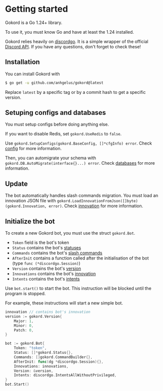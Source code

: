 # Getting started

Gokord is a Go 1.24+ library.

To use it, you must know Go and have at least the 1.24 installed.

Gokord relies heavily on [discordgo](https://github.com/bwmarrin/discordgo).
It is a simple wrapper of the official [Discord API](https://discord.com/developers/docs/).
If you have any questions, don't forget to check these!

## Installation

You can install Gokord with
```bash
$ go get -u github.com/anhgelus/gokord@latest
```

Replace `latest` by a specific tag or by a commit hash to get a specific version.

## Setuping configs and databases

You must setup configs before doing anything else.

If you want to disable Redis, set `gokord.UseRedis` to `false`.

Use `gokord.SetupConfigs(gokord.BaseConfig, []*cfgInfo) error`.
Check [config](/config) for more information.

Then, you can automigrate your schema with `gokord.DB.AutoMigrate(interface{}...) error`.
Check [databases](/databases/) for more information.

## Update

The bot automatically handles slash commands migration.
You must load an innovation JSON file with `gokord.LoadInnovationFromJson([]byte) (gokord.Innovation, error)`.
Check [innovation](/innovation) for more information.

## Initialize the bot

To create a new Gokord bot, you must use the struct `gokord.Bot`.
- `Token` field is the bot's token
- `Status` contains the bot's [statuses](/statuses)
- `Commands` contains the bot's [slash commands](/slash-commands/)
- `AfterInit` contains a function called after the initialisation of the bot (type `func (*discordgo.Session)`)
- `Version` contains the bot's [version](/innovation)
- `Innovations` contains the bot's [innovation](/innovation)
- `Intents` contains the bot's [intents](https://discord.com/developers/docs/events/gateway#gateway-intents)

Use `bot.start()` to start the bot.
This instruction will be blocked until the program is stopped.

For example, these instructions will start a new simple bot.
```go
innovation // contains bot's innovation
version := gokord.Version{
    Major: 1,
    Minor: 0,
    Patch: 0,
}

bot := gokord.Bot{
    Token: "token",
    Status: []*gokord.Status{},
    Commands: []gokord.CommandBuilder{},
    AfterInit: func(dg *discordgo.Session){},
    Innovations: innovations,
    Version: &version,
    Intents: discordgo.IntentsAllWithoutPrivileged,
}
bot.Start()
```
